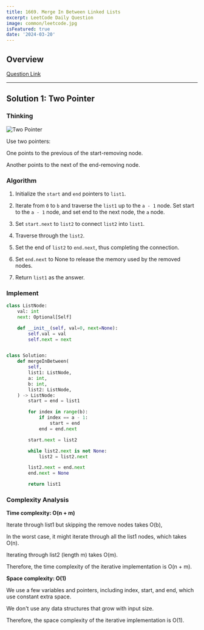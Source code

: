```yaml
---
title: 1669. Merge In Between Linked Lists
excerpt: LeetCode Daily Question
image: common/leetcode.jpg
isFeatured: true
date: '2024-03-20'
---
```


## Overview

[Question Link](https://leetcode.com/problems/merge-in-between-linked-lists/description/)

---

## Solution 1: Two Pointer

### Thinking

![Two Pointer](https://leetcode.com/problems/merge-in-between-linked-lists/Figures/1669/image1.png)

Use two pointers:

One points to the previous of the start-removing node.

Another points to the next of the end-removing node.

### Algorithm

1. Initialize the `start` and `end` pointers to `list1`.

2. Iterate from `0` to `b` and traverse the `list1` up to the `a - 1` node.
   Set start to the `a - 1` node, and set end to the next node, the `a` node.

3. Set `start.next` to `list2` to connect `list2` into `list1`.

4. Traverse through the `list2`.

5. Set the end of `list2` to `end.next`, thus completing the connection.

6. Set `end.next` to None to release the memory used by the removed nodes.

7. Return `list1` as the answer.

### Implement

```python
class ListNode:
    val: int
    next: Optional[Self]

    def __init__(self, val=0, next=None):
        self.val = val
        self.next = next


class Solution:
    def mergeInBetween(
        self,
        list1: ListNode,
        a: int,
        b: int,
        list2: ListNode,
    ) -> ListNode:
        start = end = list1

        for index in range(b):
            if index == a - 1:
                start = end
            end = end.next

        start.next = list2

        while list2.next is not None:
            list2 = list2.next

        list2.next = end.next
        end.next = None

        return list1
```

### Complexity Analysis

**Time complexity: O(n + m)**

Iterate through list1 but skipping the remove nodes takes O(b),

In the worst case, it might iterate through all the list1 nodes, which takes O(n).

Iterating through list2 (length m) takes O(m).

Therefore, the time complexity of the iterative implementation is O(n + m).

**Space complexity: O(1)**

We use a few variables and pointers, including index, start, and end, which use constant extra space.

We don't use any data structures that grow with input size.

Therefore, the space complexity of the iterative implementation is O(1).
